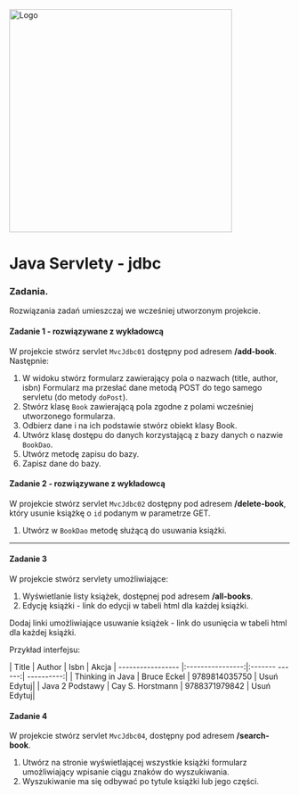 ﻿<img alt="Logo" src="http://coderslab.pl/svg/logo-coderslab.svg" width="400">

# Java Servlety - jdbc

### Zadania.

Rozwiązania zadań umieszczaj we wcześniej utworzonym projekcie.

#### Zadanie 1 - rozwiązywane z wykładowcą

W projekcie stwórz servlet `MvcJdbc01` dostępny pod adresem **/add-book**. Następnie:
1. W widoku stwórz formularz zawierający pola o nazwach (title, author, isbn)
Formularz ma przesłać dane metodą POST do tego samego servletu (do metody `doPost`).
2. Stwórz klasę `Book` zawierającą pola zgodne z polami wcześniej utworzonego formularza.
3. Odbierz dane i na ich podstawie stwórz obiekt klasy Book.
4. Utwórz klasę dostępu do danych korzystającą z bazy danych o nazwie `BookDao`.
5. Utwórz metodę zapisu do bazy.
6. Zapisz dane do bazy.

#### Zadanie 2 - rozwiązywane z wykładowcą

W projekcie stwórz servlet `MvcJdbc02` dostępny pod adresem **/delete-book**,
 który usunie książkę o `id` podanym w parametrze GET.
1. Utwórz w `BookDao` metodę służącą do usuwania książki. 

-----------------------------------------------------------------------------

#### Zadanie 3

W projekcie stwórz servlety umożliwiające:
1. Wyświetlanie listy książek, dostępnej pod adresem **/all-books**.
2. Edycję książki - link do edycji w tabeli html dla każdej książki.

Dodaj linki umożliwiające usuwanie książek - link do usunięcia w tabeli html dla każdej książki.

Przykład interfejsu:

| Title             | Author           | Isbn           | Akcja
| ----------------- |:----------------:|:------- ------:| ----------:|
| Thinking in Java  | Bruce Eckel      | 9789814035750  | Usuń Edytuj|
| Java 2 Podstawy   | Cay S. Horstmann | 9788371979842  | Usuń Edytuj|


#### Zadanie 4

W projekcie stwórz servlet `MvcJdbc04`, dostępny pod adresem **/search-book**.
1. Utwórz na stronie wyświetlającej wszystkie książki formularz umożliwiający wpisanie ciągu znaków do wyszukiwania.
2. Wyszukiwanie ma się odbywać po tytule książki lub jego części.
